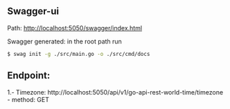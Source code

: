 

## Swagger-ui 

Path: [http://localhost:5050/swagger/index.html](http://localhost:5050/swagger/index.html)

Swagger generated: in the root path run 
```bash
$ swag init -g ./src/main.go -o ./src/cmd/docs  
```

## Endpoint: 

1.- Timezone: http://localhost:5050/api/v1/go-api-rest-world-time/timezone - method: GET